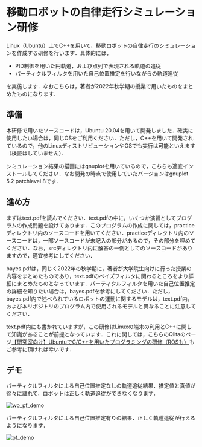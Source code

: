 # 移動ロボットの自律走行シミュレーション研修

Linux（Ubuntu）上でC++を用いて，移動ロボットの自律走行のシミュレーションを作成する研修を行います．具体的には，

- PID制御を用いた円軌道，および点列で表現される軌道の追従
- パーティクルフィルタを用いた自己位置推定を行いながらの軌道追従

を実施します．なおこちらは，著者が2022年秋学期の授業で用いたものをまとめたものになります．



## 準備

本研修で用いたソースコードは，Ubuntu 20.04を用いて開発しました．確実に使用したい場合は，同じOSをご利用ください．ただし，C++を用いて開発されているので，他のLinuxディストリビューションやOSでも実行は可能といえます（検証はしていません）．

シミュレーション結果の描画にはgnuplotを用いているので，こちらも適宜インストールしてください．なお開発の時点で使用していたバージョンはgnuplot 5.2 patchlevel 8です．



## 進め方

まずはtext.pdfを読んでください．text.pdfの中に，いくつか演習としてプログラムの作成問題を設けてあります．このプログラムの作成に関しては，practiceディレクトリ内のソースコードを用いてください．practiceディレクトリ内のソースコードは，一部ソースコードが未記入の部分があるので，その部分を埋めてください．なお，srcディレクトリ内に解答の一例としてのソースコードがありますので，適宜参考にしてください．

bayes.pdfは，同じく2022年の秋学期に，著者が大学院生向けに行った授業の内容をまとめたものであり，text.pdfのベイズフィルタに関わるところをより詳細にまとめたものとなっています．パーティクルフィルタを用いた自己位置推定の詳細を知りたい場合は，bayes.pdfを参考にしてください．ただし，bayes.pdf内で述べられているロボットの運動に関するモデルは，text.pdf内，および本リポジトリのプログラム内で使用されるモデルと異なることに注意してください．

text.pdf内にも書かれていますが，この研修はLinuxの端末の利用とC++に関して知識があることが前提となっています．これに関しては，こちらのQiitaのページ[【研究室向け】UbuntuでC/C++を用いたプログラミングの研修（ROSも）](https://qiita.com/NaokiAkai/items/27adbc71f94cd0e3a2c7)もご参考に頂ければ幸いです．



## デモ

パーティクルフィルタによる自己位置推定なしの軌道追従結果．推定値と真値が徐々に離れて，ロボットは正しく軌道追従ができなくなります．

![wo_pf_demo](https://user-images.githubusercontent.com/33489971/208569158-44c7effd-d414-4bb6-b84a-f61060e7196f.gif)

パーティクルフィルタによる自己位置推定有りの結果．正しく軌道追従が行えるようになります．

![pf_demo](https://user-images.githubusercontent.com/33489971/208569038-adc1e8c1-f976-4c6d-9479-a2396ab04f6a.gif)


